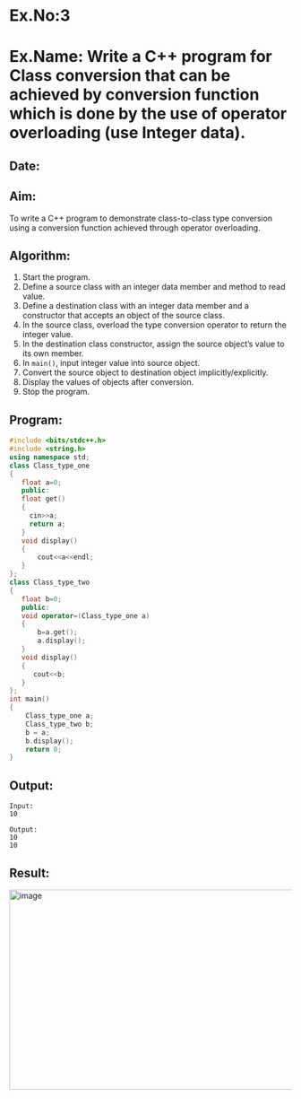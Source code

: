 # Ex.No:3  
# Ex.Name: Write a C++ program for Class conversion that can be achieved by conversion function which is done by the use of operator overloading (use Integer data).  

## Date:  

## Aim:  
To write a C++ program to demonstrate class-to-class type conversion using a conversion function achieved through operator overloading.  

## Algorithm:  
1. Start the program.  
2. Define a source class with an integer data member and method to read value.  
3. Define a destination class with an integer data member and a constructor that accepts an object of the source class.  
4. In the source class, overload the type conversion operator to return the integer value.  
5. In the destination class constructor, assign the source object’s value to its own member.  
6. In `main()`, input integer value into source object.  
7. Convert the source object to destination object implicitly/explicitly.  
8. Display the values of objects after conversion.  
9. Stop the program.  

## Program:  
```cpp
#include <bits/stdc++.h>
#include <string.h>
using namespace std;
class Class_type_one 
{
   float a=0;
   public:
   float get()
   {
     cin>>a;
     return a;
   }
   void display()
   {
       cout<<a<<endl;
   }
};
class Class_type_two 
{
   float b=0;
   public:
   void operator=(Class_type_one a)
   {
       b=a.get();
       a.display();
   }
   void display()
   {
      cout<<b;
   }
};
int main()
{
    Class_type_one a;
    Class_type_two b;
    b = a;
    b.display();
    return 0;
}
```

## Output:
```
Input:
10

Output:
10
10
```
## Result:
<img width="872" height="357" alt="image" src="https://github.com/user-attachments/assets/3fc85ebe-7a0c-4f8b-b7d6-1e607ca4737c" />


